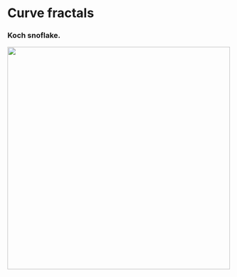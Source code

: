 # Curve fractals

### Koch snoflake.<br />
<img src="https://raw.githubusercontent.com/TP1997/Line-fractals/master/koch1.PNG" width="500" height="500">
